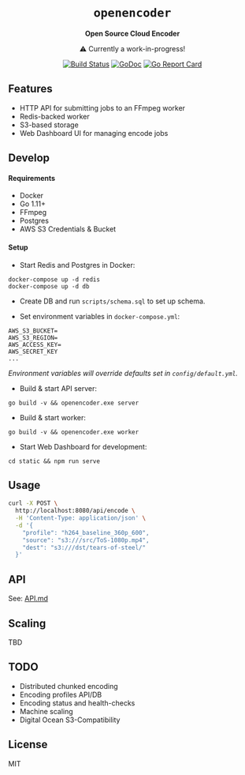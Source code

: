 <div align="center">
    <h1><code>openencoder</code></h1>
    <p><strong>Open Source Cloud Encoder</strong></p>
    <p>⚠️ Currently a work-in-progress!</p>
    <p>
        <a href="https://travis-ci.org/alfg/openencoder"><img src="https://travis-ci.org/alfg/openencoder.svg?branch=master" alt="Build Status" /></a>
        <a href="https://godoc.org/github.com/alfg/openencoder"><img src="https://godoc.org/github.com/alfg/openencoder?status.svg" alt="GoDoc" /></a>
        <a href="https://goreportcard.com/report/github.com/alfg/openencoder"><img src="https://goreportcard.com/badge/github.com/alfg/openencoder" alt="Go Report Card" /></img></a>
    </p>
</div>

## Features
* HTTP API for submitting jobs to an FFmpeg worker
* Redis-backed worker
* S3-based storage
* Web Dashboard UI for managing encode jobs
    
## Develop
#### Requirements
* Docker
* Go 1.11+
* FFmpeg
* Postgres
* AWS S3 Credentials & Bucket

#### Setup
* Start Redis and Postgres in Docker:
```
docker-compose up -d redis
docker-compose up -d db
```

* Create DB and run `scripts/schema.sql` to set up schema.

* Set environment variables in `docker-compose.yml`:
```
AWS_S3_BUCKET=
AWS_S3_REGION=
AWS_ACCESS_KEY=
AWS_SECRET_KEY
...
```

*Environment variables will override defaults set in `config/default.yml`.*

* Build & start API server:
```
go build -v && openencoder.exe server
```

* Build & start worker:
```
go build -v && openencoder.exe worker
```

* Start Web Dashboard for development:
```
cd static && npm run serve
```

## Usage
```bash
curl -X POST \
  http://localhost:8080/api/encode \
  -H 'Content-Type: application/json' \
  -d '{
	"profile": "h264_baseline_360p_600",
	"source": "s3:///src/ToS-1080p.mp4",
	"dest": "s3:///dst/tears-of-steel/"
  }'
```

## API
See: [API.md](/API.md)

## Scaling
TBD

## TODO
* Distributed chunked encoding
* Encoding profiles API/DB
* Encoding status and health-checks
* Machine scaling
* Digital Ocean S3-Compatibility

## License
MIT
